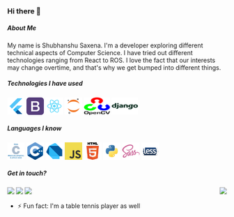 ### Hi there 👋

##### About Me
My name is Shubhanshu Saxena. I'm a developer exploring different technical aspects of Computer Science. I have tried out different technologies ranging from React to ROS. I love the fact that our interests may change overtime, and that's why we get bumped into different things.

##### Technologies I have used
<img src="https://github.com/github/explore/raw/master/topics/flutter/flutter.png" width="40" height="40" />  <img src="https://github.com/github/explore/raw/master/topics/bootstrap/bootstrap.png" width="40" height="40" />  <img src="https://raw.githubusercontent.com/github/explore/80688e429a7d4ef2fca1e82350fe8e3517d3494d/topics/react/react.png" width="40" height="40" />  <img src="https://github.com/github/explore/raw/master/topics/jupyter-notebook/jupyter-notebook.png" width="40" height="40" />  <img src="https://github.com/github/explore/raw/master/topics/opencv/opencv.png" width="60" height="40" />  <img src="https://github.com/github/explore/raw/master/topics/django/django.png" width="60" height="40" /> 
 

##### Languages I know

<img src="https://github.com/github/explore/raw/master/topics/c/c.png" width="40" height="40" />  <img src="https://github.com/github/explore/raw/master/topics/cpp/cpp.png"
 width="40" height="40" />  <img src="https://github.com/github/explore/raw/master/topics/dart/dart.png"
 width="40" height="40" />  <img src="https://raw.githubusercontent.com/github/explore/80688e429a7d4ef2fca1e82350fe8e3517d3494d/topics/javascript/javascript.png"
 width="40" height="40" />  <img src="https://raw.githubusercontent.com/github/explore/80688e429a7d4ef2fca1e82350fe8e3517d3494d/topics/html/html.png"
 width="40" height="40" />  <img src="https://raw.githubusercontent.com/github/explore/80688e429a7d4ef2fca1e82350fe8e3517d3494d/topics/python/python.png"
 width="40" height="40" />  <img src="https://raw.githubusercontent.com/github/explore/80688e429a7d4ef2fca1e82350fe8e3517d3494d/topics/sass/sass.png"
 width="40" height="40" />  <img src="https://raw.githubusercontent.com/github/explore/80688e429a7d4ef2fca1e82350fe8e3517d3494d/topics/less/less.png" width="40" height="40" />  

##### Get in touch?
<a href="https://www.linkedin.com/in/shubhanshu-saxena/"><img src="https://img.icons8.com/color/48/000000/linkedin.png"/></a> <a href="https://github.com/shubhanshu02"><img src="https://img.icons8.com/color/48/000000/github.png"/></a>  <a href="mailto:shubhanshu486@gmail.com"><img src="https://img.icons8.com/color/48/000000/gmail.png"/></a>
<img src="https://visitor-badge.laobi.icu/badge?page_id=shubhanshu02.shubhanshu02" align="right" />

- ⚡ Fun fact: I'm a table tennis player as well
<!--
**shubhanshu02/shubhanshu02** is a ✨ _special_ ✨ repository because its `README.md` (this file) appears on your GitHub profile.

Here are some ideas to get you started:

- 🔭 I’m currently working on ...
- 🌱 I’m currently learning ...
- 👯 I’m looking to collaborate on ...
- 🤔 I’m looking for help with ...
- 💬 Ask me about ...
- 📫 How to reach me: ...
- 😄 Pronouns: ...
- ⚡ Fun fact: ...
-->
